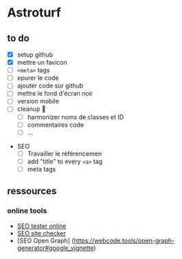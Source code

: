 # Astroturf

## to do
* [x] setup github
* [x] mettre un favicon
* [ ] `<meta>` tags
* [ ] epurer le code
* [ ] ajouter code sur github
* [ ] mettre le fond d'écran noir
* [ ] version mobile
* [ ] cleanup 🧽 
    * [ ] harmonizer noms de classes et ID
    * [ ] commentaires code
    * [ ] ...
* SEO
    * [ ] Travailler le référencemen
    * [ ] add "title" to every `<a>` tag
    * [ ] meta tags

## ressources
### online tools
* [SEO tester online](https://www.seotesteronline.com/)
* [SEO site checker](https://seositecheckup.com/)
* [SEO Open Graph] (https://webcode.tools/open-graph-generator#google_vignette)
